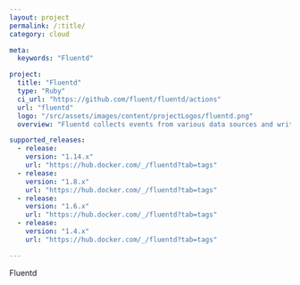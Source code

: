 ```yaml
---
layout: project
permalink: /:title/
category: cloud

meta:
  keywords: "Fluentd"

project:
  title: "Fluentd"
  type: "Ruby"
  ci_url: "https://github.com/fluent/fluentd/actions"
  url: "fluentd"
  logo: "/src/assets/images/content/projectLogos/fluentd.png"
  overview: "Fluentd collects events from various data sources and writes them to files, RDBMS, NoSQL, IaaS, SaaS, Hadoop and so on. Fluentd helps you unify your logging infrastructure."

supported_releases:
  - release:
    version: "1.14.x"
    url: "https://hub.docker.com/_/fluentd?tab=tags"
  - release:
    version: "1.8.x"
    url: "https://hub.docker.com/_/fluentd?tab=tags"
  - release:
    version: "1.6.x"
    url: "https://hub.docker.com/_/fluentd?tab=tags"
  - release:
    version: "1.4.x"
    url: "https://hub.docker.com/_/fluentd?tab=tags"

---
```


<p>Fluentd</p>
